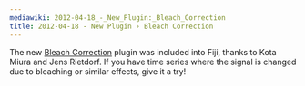 ```yaml
---
mediawiki: 2012-04-18_-_New_Plugin:_Bleach_Correction
title: 2012-04-18 - New Plugin › Bleach Correction
---
```


The new [Bleach Correction](/plugins/bleach-correction) plugin was included into Fiji, thanks to Kota Miura and Jens Rietdorf. If you have time series where the signal is changed due to bleaching or similar effects, give it a try!



